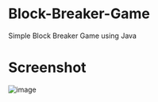 # Block-Breaker-Game
Simple Block Breaker Game using Java
# Screenshot
![image](https://github.com/minhu170101/Block-Breaker-Game/assets/162015588/251c9087-3ab9-439b-b645-8f89d4adccc6)
